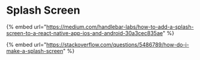 # Splash Screen

{% embed url="https://medium.com/handlebar-labs/how-to-add-a-splash-screen-to-a-react-native-app-ios-and-android-30a3cec835ae" %}

{% embed url="https://stackoverflow.com/questions/5486789/how-do-i-make-a-splash-screen" %}
